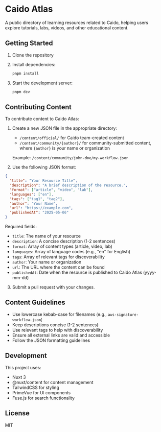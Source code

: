 # Caido Atlas

A public directory of learning resources related to Caido, helping users explore tutorials, labs, videos, and other educational content.

## Getting Started

1. Clone the repository
2. Install dependencies:

   ```bash
   pnpm install
   ```

3. Start the development server:

   ```bash
   pnpm dev
   ```

## Contributing Content

To contribute content to Caido Atlas:

1. Create a new JSON file in the appropriate directory:
   - `/content/official/` for Caido team-created content
   - `/content/community/{author}/` for community-submitted content, where `{author}` is your name or organization

   Example: `/content/community/john-doe/my-workflow.json`

2. Use the following JSON format:

```json
{
  "title": "Your Resource Title",
  "description": "A brief description of the resource.",
  "format": ["article", "video", "lab"],
  "languages": ["en"],
  "tags": ["tag1", "tag2"],
  "author": "Your Name",
  "url": "https://example.com",
  "publishedAt": "2025-05-06"
}
```

Required fields:

- `title`: The name of your resource
- `description`: A concise description (1-2 sentences)
- `format`: Array of content types (article, video, lab)
- `languages`: Array of language codes (e.g., "en" for English)
- `tags`: Array of relevant tags for discoverability
- `author`: Your name or organization
- `url`: The URL where the content can be found
- `publishedAt`: Date when the resource is published to Caido Atlas (yyyy-mm-dd)

3. Submit a pull request with your changes.

## Content Guidelines

- Use lowercase kebab-case for filenames (e.g., `aws-signature-workflow.json`)
- Keep descriptions concise (1-2 sentences)
- Use relevant tags to help with discoverability
- Ensure all external links are valid and accessible
- Follow the JSON formatting guidelines

## Development

This project uses:

- Nuxt 3
- @nuxt/content for content management
- TailwindCSS for styling
- PrimeVue for UI components
- Fuse.js for search functionality

## License

MIT
